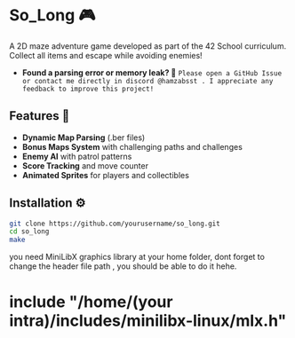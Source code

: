 # So_Long 🎮

A 2D maze adventure game developed as part of the 42 School curriculum. Collect all items and escape while avoiding enemies!

- **Found a parsing error or memory leak? 🐞**
```Please open a GitHub Issue or contact me directly in discord @hamzabsst . I appreciate any feedback to improve this project!```

## Features 🌟
- **Dynamic Map Parsing** (.ber files)
- **Bonus Maps System** with challenging paths and challenges
- **Enemy AI** with patrol patterns
- **Score Tracking** and move counter
- **Animated Sprites** for players and collectibles

## Installation ⚙️
```bash
git clone https://github.com/yourusername/so_long.git
cd so_long
make
```

you need MiniLibX graphics library at your home folder, dont forget to change the header file path , you should be able to do it hehe.

# include "/home/(your intra)/includes/minilibx-linux/mlx.h"
